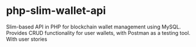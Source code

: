 # php-slim-wallet-api
Slim-based API in PHP for blockchain wallet management using MySQL. Provides CRUD functionality for user wallets, with Postman as a testing tool. With user stories
